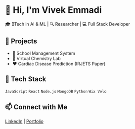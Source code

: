 # 👋 Hi, I'm Vivek Emmadi

🎓 BTech in AI & ML | 🔍 Researcher | 💻 Full Stack Developer

## 🚀 Projects
- 🏫 School Management System
- 🧪 Virtual Chemistry Lab
- ❤️ Cardiac Disease Prediction (IRJETS Paper)

## 🔧 Tech Stack
`JavaScript` `React` `Node.js` `MongoDB` `Python` `Wix Velo`

## 📫 Connect with Me
[LinkedIn](https://www.linkedin.com/in/vivekemmadi) | [Portfolio](https://your-portfolio.com)
